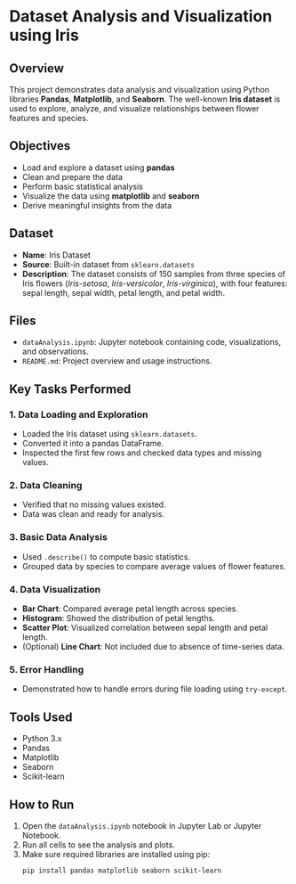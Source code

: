 # Dataset Analysis and Visualization using Iris

## Overview

This project demonstrates data analysis and visualization using Python libraries **Pandas**, **Matplotlib**, and **Seaborn**. The well-known **Iris dataset** is used to explore, analyze, and visualize relationships between flower features and species.

## Objectives

- Load and explore a dataset using **pandas**
- Clean and prepare the data
- Perform basic statistical analysis
- Visualize the data using **matplotlib** and **seaborn**
- Derive meaningful insights from the data

## Dataset

- **Name**: Iris Dataset
- **Source**: Built-in dataset from `sklearn.datasets`
- **Description**: The dataset consists of 150 samples from three species of Iris flowers (*Iris-setosa*, *Iris-versicolor*, *Iris-virginica*), with four features: sepal length, sepal width, petal length, and petal width.

## Files

- `dataAnalysis.ipynb`: Jupyter notebook containing code, visualizations, and observations.
- `README.md`: Project overview and usage instructions.

## Key Tasks Performed

### 1. Data Loading and Exploration
- Loaded the Iris dataset using `sklearn.datasets`.
- Converted it into a pandas DataFrame.
- Inspected the first few rows and checked data types and missing values.

### 2. Data Cleaning
- Verified that no missing values existed.
- Data was clean and ready for analysis.

### 3. Basic Data Analysis
- Used `.describe()` to compute basic statistics.
- Grouped data by species to compare average values of flower features.

### 4. Data Visualization
- **Bar Chart**: Compared average petal length across species.
- **Histogram**: Showed the distribution of petal lengths.
- **Scatter Plot**: Visualized correlation between sepal length and petal length.
- (Optional) **Line Chart**: Not included due to absence of time-series data.

### 5. Error Handling
- Demonstrated how to handle errors during file loading using `try-except`.

## Tools Used

- Python 3.x
- Pandas
- Matplotlib
- Seaborn
- Scikit-learn

## How to Run

1. Open the `dataAnalysis.ipynb` notebook in Jupyter Lab or Jupyter Notebook.
2. Run all cells to see the analysis and plots.
3. Make sure required libraries are installed using pip:
   ```bash
   pip install pandas matplotlib seaborn scikit-learn
